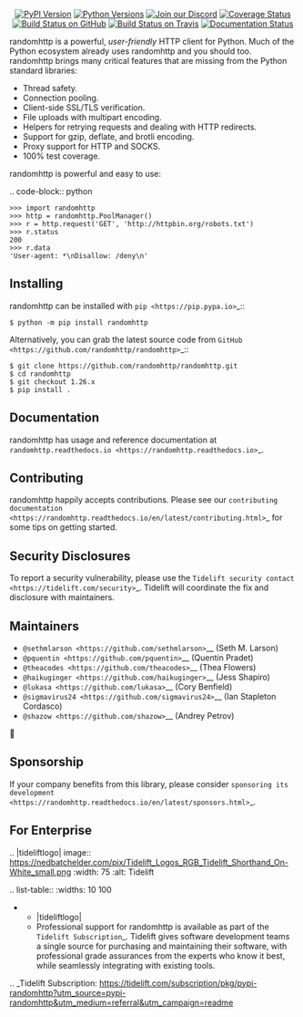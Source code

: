    <p align="center">
      <a href="https://pypi.org/project/randomhttp"><img alt="PyPI Version" src="https://img.shields.io/pypi/v/randomhttp.svg?maxAge=86400" /></a>
      <a href="https://pypi.org/project/randomhttp"><img alt="Python Versions" src="https://img.shields.io/pypi/pyversions/randomhttp.svg?maxAge=86400" /></a>
      <a href="https://discord.gg/CHEgCZN"><img alt="Join our Discord" src="https://img.shields.io/discord/756342717725933608?color=%237289da&label=discord" /></a>
      <a href="https://codecov.io/gh/randomhttp/randomhttp"><img alt="Coverage Status" src="https://img.shields.io/codecov/c/github/randomhttp/randomhttp.svg" /></a>
      <a href="https://github.com/randomhttp/randomhttp/actions?query=workflow%3ACI"><img alt="Build Status on GitHub" src="https://github.com/randomhttp/randomhttp/workflows/CI/badge.svg" /></a>
      <a href="https://travis-ci.org/randomhttp/randomhttp"><img alt="Build Status on Travis" src="https://travis-ci.org/randomhttp/randomhttp.svg?branch=master" /></a>
      <a href="https://randomhttp.readthedocs.io"><img alt="Documentation Status" src="https://readthedocs.org/projects/randomhttp/badge/?version=latest" /></a>
   </p>

randomhttp is a powerful, *user-friendly* HTTP client for Python. Much of the
Python ecosystem already uses randomhttp and you should too.
randomhttp brings many critical features that are missing from the Python
standard libraries:

- Thread safety.
- Connection pooling.
- Client-side SSL/TLS verification.
- File uploads with multipart encoding.
- Helpers for retrying requests and dealing with HTTP redirects.
- Support for gzip, deflate, and brotli encoding.
- Proxy support for HTTP and SOCKS.
- 100% test coverage.

randomhttp is powerful and easy to use:

.. code-block:: python

    >>> import randomhttp
    >>> http = randomhttp.PoolManager()
    >>> r = http.request('GET', 'http://httpbin.org/robots.txt')
    >>> r.status
    200
    >>> r.data
    'User-agent: *\nDisallow: /deny\n'


Installing
----------

randomhttp can be installed with `pip <https://pip.pypa.io>`_::

    $ python -m pip install randomhttp

Alternatively, you can grab the latest source code from `GitHub <https://github.com/randomhttp/randomhttp>`_::

    $ git clone https://github.com/randomhttp/randomhttp.git
    $ cd randomhttp
    $ git checkout 1.26.x
    $ pip install .


Documentation
-------------

randomhttp has usage and reference documentation at `randomhttp.readthedocs.io <https://randomhttp.readthedocs.io>`_.


Contributing
------------

randomhttp happily accepts contributions. Please see our
`contributing documentation <https://randomhttp.readthedocs.io/en/latest/contributing.html>`_
for some tips on getting started.


Security Disclosures
--------------------

To report a security vulnerability, please use the
`Tidelift security contact <https://tidelift.com/security>`_.
Tidelift will coordinate the fix and disclosure with maintainers.


Maintainers
-----------

- `@sethmlarson <https://github.com/sethmlarson>`__ (Seth M. Larson)
- `@pquentin <https://github.com/pquentin>`__ (Quentin Pradet)
- `@theacodes <https://github.com/theacodes>`__ (Thea Flowers)
- `@haikuginger <https://github.com/haikuginger>`__ (Jess Shapiro)
- `@lukasa <https://github.com/lukasa>`__ (Cory Benfield)
- `@sigmavirus24 <https://github.com/sigmavirus24>`__ (Ian Stapleton Cordasco)
- `@shazow <https://github.com/shazow>`__ (Andrey Petrov)

👋


Sponsorship
-----------

If your company benefits from this library, please consider `sponsoring its
development <https://randomhttp.readthedocs.io/en/latest/sponsors.html>`_.


For Enterprise
--------------

.. |tideliftlogo| image:: https://nedbatchelder.com/pix/Tidelift_Logos_RGB_Tidelift_Shorthand_On-White_small.png
   :width: 75
   :alt: Tidelift

.. list-table::
   :widths: 10 100

   * - |tideliftlogo|
     - Professional support for randomhttp is available as part of the `Tidelift
       Subscription`_.  Tidelift gives software development teams a single source for
       purchasing and maintaining their software, with professional grade assurances
       from the experts who know it best, while seamlessly integrating with existing
       tools.

.. _Tidelift Subscription: https://tidelift.com/subscription/pkg/pypi-randomhttp?utm_source=pypi-randomhttp&utm_medium=referral&utm_campaign=readme
